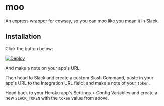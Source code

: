 # moo

An express wrapper for cowsay, so you can moo like you mean it in Slack.

## Installation

Click the button below:

[![Deploy](https://www.herokucdn.com/deploy/button.svg)](https://heroku.com/deploy)

And make a note on your app's URL.

Then head to Slack and create a custom Slash Command, paste in your app's URL to the Integration URL field, and make a note of your `token`.

Head back to your Heroku app's Settings > Config Variables and create a new `SLACK_TOKEN` with the `token` value from above.
